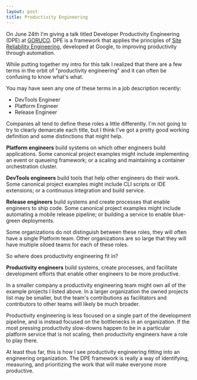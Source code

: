 ```yaml
---
layout: post
title: Productivity Engineering
---
```


On June 24th I'm giving a talk titled Developer Productivity Engineering (DPE) at [GORUCO](http://goruco.com/#speakers). DPE is a framework that applies the principles of [Site Reliability Engineering](https://en.wikipedia.org/wiki/Site_reliability_engineer), developed at Google, to improving productivity through automation.

While putting together my intro for this talk I realized that there are a few terms in the orbit of "productivity engineering" and it can often be confusing to know what's what.

You may have seen any one of these terms in a job description recently:

* DevTools Engineer
* Platform Engineer
* Release Engineer

Companies all tend to define these roles a little differently. I'm not going to try to clearly demarcate each title, but I think I've got a pretty good working definition and some distinctions that might help.

**Platform engineers** build systems on which other engineers build applications. Some canonical project examples might include implementing an event or queueing framework; or a scaling and maintaining a container orchestration cluster.

**DevTools engineers** build tools that help other engineers do their work. Some canonical project examples might include CLI scripts or IDE extensions; or a continuous integration and build service.

**Release engineers** build systems and create processes that enable engineers to ship code. Some canonical project examples might include automating a mobile release pipeline; or building a service to enable blue-green deployments.

Some organizations do not distinguish between these roles, they will often have a single Platform team. Other organizations are so large that they will have multiple siloed teams for each of these roles.

So where does productivity engineering fit in?

**Productivity engineers** build systems, create processes, and facilitate development efforts that enable other engineers to be more productive.

In a smaller company a productivity engineering team might own all of the example projects I listed above. In a larger organization the owned projects list may be smaller, but the team's contributions as facilitators and contributors to other teams will likely be much broader.

Productivity engineering is less focused on a single part of the development pipeline, and is instead focused on the bottlenecks in an organization. If the most pressing productivity slow-downs happen to be in a particular platform service that is not scaling, then productivity engineers have a role to play there.

At least thus far, this is how I see productivity engineering fitting into an engineering organization. The DPE framework is really a way of identifying, measuring, and prioritizing the work that will make everyone more productive.
